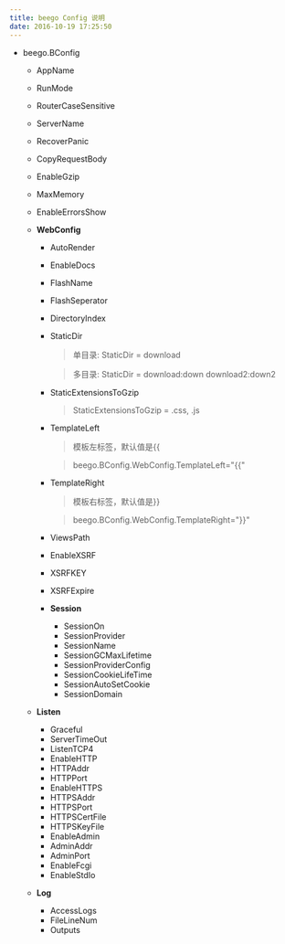 ```yaml
---
title: beego Config 说明
date: 2016-10-19 17:25:50
---
```


* beego.BConfig
    * AppName 
    * RunMode 
    * RouterCaseSensitive 
    * ServerName 
    * RecoverPanic 
    * CopyRequestBody 
    * EnableGzip 
    * MaxMemory 
    * EnableErrorsShow 
    * **WebConfig**
        * AutoRender 
        * EnableDocs 
        * FlashName 
        * FlashSeperator 
        * DirectoryIndex 
        * StaticDir 
            > 单目录: StaticDir = download

            > 多目录: StaticDir = download:down download2:down2

        * StaticExtensionsToGzip
            > StaticExtensionsToGzip = .css, .js

        * TemplateLeft
            > 模板左标签，默认值是{{

            > beego.BConfig.WebConfig.TemplateLeft="{{"

        * TemplateRight
            > 模板右标签，默认值是}}

            > beego.BConfig.WebConfig.TemplateRight="}}"

        * ViewsPath
        * EnableXSRF
        * XSRFKEY
        * XSRFExpire
        * **Session**
            * SessionOn
            * SessionProvider
            * SessionName
            * SessionGCMaxLifetime
            * SessionProviderConfig
            * SessionCookieLifeTime
            * SessionAutoSetCookie
            * SessionDomain
    * **Listen**

        * Graceful
        * ServerTimeOut
        * ListenTCP4
        * EnableHTTP
        * HTTPAddr
        * HTTPPort
        * EnableHTTPS
        * HTTPSAddr
        * HTTPSPort
        * HTTPSCertFile
        * HTTPSKeyFile
        * EnableAdmin
        * AdminAddr
        * AdminPort
        * EnableFcgi
        * EnableStdIo
    * **Log**
        * AccessLogs
        * FileLineNum
        * Outputs